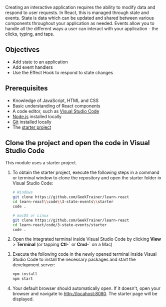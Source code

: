 Creating an interactive application requires the ability to modify data and respond to user requests. In React, this is managed through state and events. State is data which can be updated and shared between various components throughout your application as needed. Events allow you to handle all the different ways a user can interact with your application - the clicks, typing, and taps.

## Objectives

- Add state to an application
- Add event handlers
- Use the Effect Hook to respond to state changes

## Prerequisites

- Knowledge of JavaScript, HTML and CSS
- Basic understanding of React components
- A code editor, such as [Visual Studio Code](https://code.visualstudio.com)
- [Node.js](https://nodejs.org) installed locally
- [Git](https://git-scm.com/downloads) installed locally
- The [starter project](#clone-the-project)

## Clone the project and open the code in Visual Studio Code

This module uses a starter project.

1. To obtain the starter project, execute the following steps in a command or terminal window to clone the repository and open the starter folder in Visual Studio Code:

    ````bash
    # Windows
    git clone https://github.com/GeekTrainer/learn-react
    cd learn-react\\code\\3-state-events\\starter
    code .

    # macOS or Linux
    git clone https://github.com/GeekTrainer/learn-react
    cd learn-react/code/3-state-events/starter
    code .
    ````

1. Open the integrated terminal inside Visual Studio Code by clicking **View** > **Terminal** (or tapping **Ctl-\`** or **Cmd-\`** on a Mac)
1. Execute the following code in the newly opened terminal inside Visual Studio Code to install the necessary packages and start the development server:

    ```bash
    npm install
    npm start
    ```

1. Your default browser should automatically open. If it doesn't, open your browser and navigate to [http://locahost:8080](http://locahost:8080). The starter page will be displayed.
